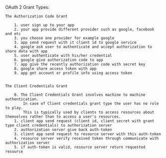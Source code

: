 OAuth 2 Grant Types:

	The Authorization Code Grant
		
		1. user sign up to your app
		2. your app provide different provider such as google, facebook and etc
		3. you choose one provider for example google
		3. app send request with it client id to google service
		4. google ask user to authenticate and accept authorization to share data with app
		5. user authenticate with his/her credential
		6. google give authorization code to app
		7. app give the recently authorization code with secret key
		8. google share access token with app
		9. app get account or profile info using access token
		
	
	The Client Credentials Grant
	
		0. The Client Credentials Grant involves machine to machine authentication.
			In case of Client credentials grant type the user has no role to play. 
			This is typically used by clients to access resources about themselves rather than to access a user's resources. 
		1. client app send request (client id, client secret with grant type client credentials) to authorization server
		2. authorization server give back auth-token
		3. client app send request to resource server with this auth-token
		4. resource server verify received token through communicate with authorization server
		5. if auth-token is valid, resource server return requested resource
		
	
		
